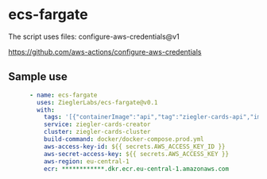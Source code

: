 # ecs-fargate

The script uses files: configure-aws-credentials@v1

https://github.com/aws-actions/configure-aws-credentials

## Sample use
```yaml
      - name: ecs-fargate
        uses: ZieglerLabs/ecs-fargate@v0.1
        with:
          tags: '[{"containerImage":"api","tag":"ziegler-cards-api","imageName":"card-creator-api-prod"},{"containerImage":"frontend","tag":"ziegler-cards-frontend","imageName":"card-creator-frontend-prod"},{"containerImage":"server","tag":"ziegler-cards-server","imageName":"card-creator-server-prod"}]'
          service: ziegler-cards-creator
          cluster: ziegler-cards-cluster
          build-command: docker/docker-compose.prod.yml
          aws-access-key-id: ${{ secrets.AWS_ACCESS_KEY_ID }}
          aws-secret-access-key: ${{ secrets.AWS_ACCESS_KEY }}
          aws-region: eu-central-1
          ecr: ************.dkr.ecr.eu-central-1.amazonaws.com
```
